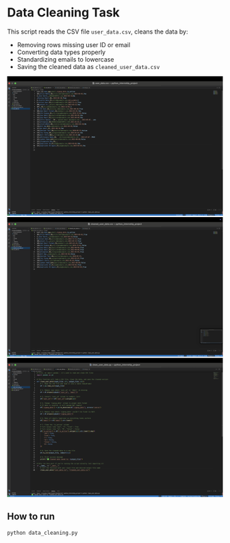 # Data Cleaning Task

This script reads the CSV file `user_data.csv`, cleans the data by:

- Removing rows missing user ID or email
- Converting data types properly
- Standardizing emails to lowercase
- Saving the cleaned data as `cleaned_user_data.csv`

![Before Cleaning](data_before.png)
![After Cleaning](data_after.png)
![Terminal Output](output_on_Terminal.png)

## How to run

```bash
python data_cleaning.py
